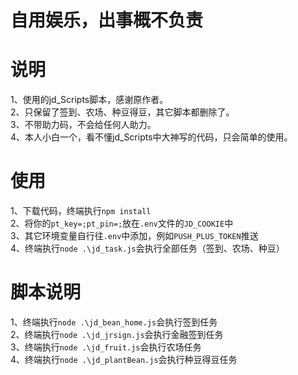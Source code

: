 # 自用娱乐，出事概不负责

# 说明

1、使用的jd_Scripts脚本，感谢原作者。    
2、只保留了签到、农场、种豆得豆，其它脚本都删除了。    
3、不带助力码，不会给任何人助力。    
4、本人小白一个，看不懂jd_Scripts中大神写的代码，只会简单的使用。    

# 使用

1、下载代码，终端执行`npm install`    
2、将你的`pt_key=;pt_pin=;`放在`.env`文件的`JD_COOKIE`中    
3、其它环境变量自行往`.env`中添加，例如`PUSH_PLUS_TOKEN`推送    
4、终端执行`node .\jd_task.js`会执行全部任务（签到、农场、种豆）    

# 脚本说明
1、终端执行`node .\jd_bean_home.js`会执行签到任务     
2、终端执行`node .\jd_jrsign.js`会执行金融签到任务    
3、终端执行`node .\jd_fruit.js`会执行农场任务    
4、终端执行`node .\jd_plantBean.js`会执行种豆得豆任务    